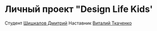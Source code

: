 # Личный проект "Design Life Kids'

Студент [Шишкалов Дмитрий](https://t.me/Dmitry_Sh64)
Наставник [Виталий Ткаченко](https://t.me/Vitalik_Tkachenko_tlt)
